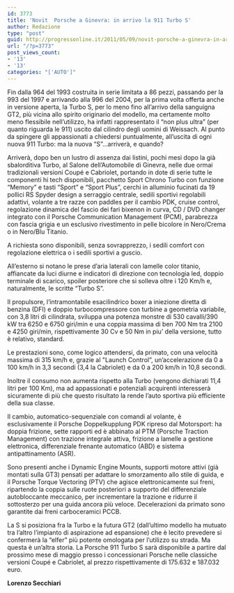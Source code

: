 ```yaml
---
id: 3773
title: 'Novit  Porsche a Ginevra: in arrivo la 911 Turbo S'
author: Redazione
type: "post"
guid: http://progressonline.it/2011/05/09/novit-porsche-a-ginevra-in-arrivo-la-911-turbo-s/
url: "/?p=3773"
post_views_count:
- '13'
- '13'
categories: "['AUTO']"
---
```


Fin dalla 964 del 1993 costruita in serie limitata a 86 pezzi, passando per la 993 del 1997 e arrivando alla 996 del 2004, per la prima volta offerta anche in versione aperta, la Turbo S, per lo meno fino all’arrivo della sanguigna GT2, più vicina allo spirito originario del modello, ma certamente molto meno flessibile nell’utilizzo, ha infatti rappresentato il “non plus ultra” (per quanto riguarda le 911) uscito dal cilindro degli uomini di Weissach. Al punto da spingere gli appassionati a chiedersi puntualmente, all’uscita di ogni nuova 911 Turbo: ma la nuova “S”…arriverà, e quando?

Arriverà, dopo ben un lustro di assenza dai listini, pochi mesi dopo la già sbalorditiva Turbo, al Salone dell’Automobile di Ginevra, nelle due ormai tradizionali versioni Coupé e Cabriolet, portando in dote di serie tutte le componenti hi tech disponibili, pacchetto Sport Chrono Turbo con funzione “Memory” e tasti “Sport” e “Sport Plus”, cerchi in alluminio fucinati da 19 pollici RS Spyder design a serraggio centrale, sedili sportivi regolabili adattivi, volante a tre razze con paddles per il cambio PDK, cruise control, regolazione dinamica del fascio dei fari bixenon in curva, CD / DVD changer integrato con il Porsche Communication Management (PCM), parabrezza con fascia grigia e un esclusivo rivestimento in pelle bicolore in Nero/Crema o in Nero/Blu Titanio.

A richiesta sono disponibili, senza sovrapprezzo, i sedili comfort con regolazione elettrica o i sedili sportivi a guscio.

All’esterno si notano le prese d’aria laterali con lamelle color titanio, affiancate da luci diurne e indicatori di direzione con tecnologia led, doppio terminale di scarico, spoiler posteriore che si solleva oltre i 120 Km/h e, naturalmente, le scritte “Turbo S”.

Il propulsore, l’intramontabile esacilindrico boxer a iniezione diretta di benzina (DFI) e doppio turbocompressore con turbine a geometria variabile, con 3,8 litri di cilindrata, sviluppa una potenza monstre di 530 cavalli/390 kW tra 6250 e 6750 giri/min e una coppia massima di ben 700 Nm tra 2100 e 4250 giri/min, rispettivamente 30 Cv e 50 Nm in piu’ della versione, tutto è relativo, standard.

Le prestazioni sono, come logico attendersi, da primato, con una velocità massima di 315 km/h e, grazie al "Launch Control”, un’accelerazione da 0 a 100 km/h in 3,3 secondi (3,4 la Cabriolet) e da 0 a 200 km/h in 10,8 secondi.

Inoltre il consumo non aumenta rispetto alla Turbo (vengono dichiarati 11,4 litri per 100 Km), ma ad appassionati e potenziali acquirenti interesserà sicuramente di più che questo risultato la rende l’auto sportiva più efficiente della sua classe.

Il cambio, automatico-sequenziale con comandi al volante, è esclusivamente il Porsche Doppelkupplung PDK ripreso dal Motorsport: ha doppia frizione, sette rapporti ed è abbinato al PTM (Porsche Traction Management) con trazione integrale attiva, frizione a lamelle a gestione elettronica, differenziale frenante automatico (ABD) e sistema antipattinamento (ASR).

Sono presenti anche i Dynamic Engine Mounts, supporti motore attivi (già montati sulla GT3) pensati per adattare lo smorzamento allo stile di guida, e il Porsche Torque Vectoring (PTV) che agisce elettronicamente sui freni, ripartendo la coppia sulle ruote posteriori a supporto del differenziale autobloccante meccanico, per incrementare la trazione e ridurre il sottosterzo per una guida ancora più veloce. Decelerazioni da primato sono garantite dai freni carboceramici PCCB.

La S si posiziona fra la Turbo e la futura GT2 (dall’ultimo modello ha mutuato tra l’altro l’impianto di aspirazione ad espansione) che è lecito prevedere si confermerà la “elfer” più potente omologata per l’utilizzo su strada. Ma questa è un’altra storia. La Porsche 911 Turbo S sarà disponibile a partire dal prossimo mese di maggio presso i concessionari Porsche nelle classiche versioni Coupé e Cabriolet, al prezzo rispettivamente di 175.632 e 187.032 euro.

**Lorenzo Secchiari**